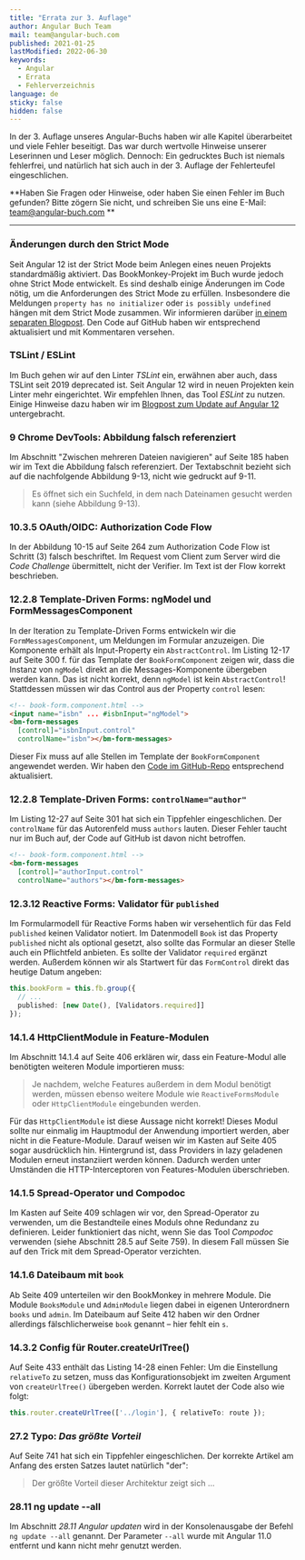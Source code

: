 ```yaml
---
title: "Errata zur 3. Auflage"
author: Angular Buch Team
mail: team@angular-buch.com
published: 2021-01-25
lastModified: 2022-06-30
keywords:
  - Angular
  - Errata
  - Fehlerverzeichnis
language: de
sticky: false
hidden: false
---
```


In der 3. Auflage unseres Angular-Buchs haben wir alle Kapitel überarbeitet und viele Fehler beseitigt.
Das war durch wertvolle Hinweise unserer Leserinnen und Leser möglich. Dennoch: Ein gedrucktes Buch ist niemals fehlerfrei, und natürlich hat sich auch in der 3. Auflage der Fehlerteufel eingeschlichen.

**Haben Sie Fragen oder Hinweise, oder haben Sie einen Fehler im Buch gefunden?
Bitte zögern Sie nicht, und schreiben Sie uns eine E-Mail: team@angular-buch.com **

------

### Änderungen durch den Strict Mode

Seit Angular 12 ist der Strict Mode beim Anlegen eines neuen Projekts standardmäßig aktiviert.
Das BookMonkey-Projekt im Buch wurde jedoch ohne Strict Mode entwickelt.
Es sind deshalb einige Änderungen im Code nötig, um die Anforderungen des Strict Mode zu erfüllen.
Insbesondere die Meldungen `property has no initializer` oder `is possibly undefined` hängen mit dem Strict Mode zusammen.
Wir informieren darüber [in einem separaten Blogpost](/blog/2022-06-bm4-update).
Den Code auf GitHub haben wir entsprechend aktualisiert und mit Kommentaren versehen.

### TSLint / ESLint

Im Buch gehen wir auf den Linter *TSLint* ein, erwähnen aber auch, dass TSLint seit 2019 deprecated ist. Seit Angular 12 wird in neuen Projekten kein Linter mehr eingerichtet.
Wir empfehlen Ihnen, das Tool *ESLint* zu nutzen. Einige Hinweise dazu haben wir im [Blogpost zum Update auf Angular 12](/blog/2021-06-angular12) untergebracht.

### 9 Chrome DevTools: Abbildung falsch referenziert

Im Abschnitt "Zwischen mehreren Dateien navigieren" auf Seite 185 haben wir im Text die Abbildung falsch referenziert.
Der Textabschnit bezieht sich auf die nachfolgende Abbildung 9-13, nicht wie gedruckt auf 9-11.

> Es öffnet sich ein Suchfeld, in dem nach Dateinamen gesucht werden kann (siehe Abbildung 9-13).


### 10.3.5 OAuth/OIDC: Authorization Code Flow

In der Abbildung 10-15 auf Seite 264 zum Authorization Code Flow ist Schritt (3) falsch beschriftet.
Im Request vom Client zum Server wird die *Code Challenge* übermittelt, nicht der Verifier.
Im Text ist der Flow korrekt beschrieben.

### 12.2.8 Template-Driven Forms: ngModel und FormMessagesComponent

In der Iteration zu Template-Driven Forms entwickeln wir die `FormMessagesComponent`, um Meldungen im Formular anzuzeigen.
Die Komponente erhält als Input-Property ein `AbstractControl`.
Im Listing 12-17 auf Seite 300 f. für das Template der `BookFormComponent` zeigen wir, dass die Instanz von `ngModel` direkt an die Messages-Komponente übergeben werden kann. Das ist nicht korrekt, denn `ngModel` ist kein `AbstractControl`! Stattdessen müssen wir das Control aus der Property `control` lesen:

```html
<!-- book-form.component.html -->
<input name="isbn" ... #isbnInput="ngModel">
<bm-form-messages
  [control]="isbnInput.control"
  controlName="isbn"></bm-form-messages>
```

Dieser Fix muss auf alle Stellen im Template der `BookFormComponent` angewendet werden. Wir haben den [Code im GitHub-Repo](https://github.com/book-monkey4/iteration-4-template-driven-forms/blob/master/src/app/book-form/book-form.component.html#L11-L18) entsprechend aktualisiert.

### 12.2.8 Template-Driven Forms: `controlName="author"`

Im Listing 12-27 auf Seite 301 hat sich ein Tippfehler eingeschlichen.
Der `controlName` für das Autorenfeld muss `authors` lauten. Dieser Fehler taucht nur im Buch auf, der Code auf GitHub ist davon nicht betroffen.

```html
<!-- book-form.component.html -->
<bm-form-messages
  [control]="authorInput.control"
  controlName="authors"></bm-form-messages>
```

### 12.3.12 Reactive Forms: Validator für `published`

Im Formularmodell für Reactive Forms haben wir versehentlich für das Feld `published` keinen Validator notiert.
Im Datenmodell `Book` ist das Property `published` nicht als optional gesetzt, also sollte das Formular an dieser Stelle auch ein Pflichtfeld anbieten.
Es sollte der Validator `required` ergänzt werden.
Außerdem können wir als Startwert für das `FormControl` direkt das heutige Datum angeben:

```ts
this.bookForm = this.fb.group({
  // ...
  published: [new Date(), [Validators.required]]
});
```


### 14.1.4 HttpClientModule in Feature-Modulen

Im Abschnitt 14.1.4 auf Seite 406 erklären wir, dass ein Feature-Modul alle benötigten weiteren Module importieren muss:
> Je nachdem, welche Features außerdem in dem Modul benötigt werden, müssen ebenso weitere Module wie `ReactiveFormsModule` oder `HttpClientModule` eingebunden werden.

Für das `HttpClientModule` ist diese Aussage nicht korrekt! Dieses Modul sollte nur einmalig im Hauptmodul der Anwendung importiert werden, aber nicht in die Feature-Module. Darauf weisen wir im Kasten auf Seite 405 sogar ausdrücklich hin.
Hintergrund ist, dass Providers in lazy geladenen Modulen erneut instanziiert werden können. Dadurch werden unter Umständen die HTTP-Interceptoren von Features-Modulen überschrieben.

### 14.1.5 Spread-Operator und Compodoc

Im Kasten auf Seite 409 schlagen wir vor, den Spread-Operator zu verwenden, um die Bestandteile eines Moduls ohne Redundanz zu definieren.
Leider funktioniert das nicht, wenn Sie das Tool *Compodoc* verwenden (siehe Abschnitt 28.5 auf Seite 759). In diesem Fall müssen Sie auf den Trick mit dem Spread-Operator verzichten.

### 14.1.6 Dateibaum mit `book`

Ab Seite 409 unterteilen wir den BookMonkey in mehrere Module.
Die Module `BooksModule` und `AdminModule` liegen dabei in eigenen Unterordnern `books` und `admin`.
Im Dateibaum auf Seite 412 haben wir den Ordner allerdings fälschlicherweise `book` genannt – hier fehlt ein `s`.

### 14.3.2 Config für Router.createUrlTree()

Auf Seite 433 enthält das Listing 14-28 einen Fehler:
Um die Einstellung `relativeTo` zu setzen, muss das Konfigurationsobjekt im zweiten Argument von `createUrlTree()` übergeben werden.
Korrekt lautet der Code also wie folgt:

```ts
this.router.createUrlTree(['../login'], { relativeTo: route });
```

### 27.2 Typo: *Das größte Vorteil*

Auf Seite 741 hat sich ein Tippfehler eingeschlichen. Der korrekte Artikel am Anfang des ersten Satzes lautet natürlich "der":
> Der größte Vorteil dieser Architektur zeigt sich …


### 28.11 ng update --all

Im Abschnitt *28.11 Angular updaten* wird in der Konsolenausgabe der Befehl `ng update --all` genannt.
Der Parameter `--all` wurde mit Angular 11.0 entfernt und kann nicht mehr genutzt werden.





